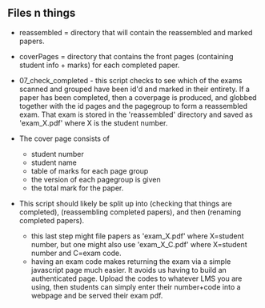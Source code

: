 ## Files n things
* reassembled = directory that will contain the reassembled and marked papers.

* coverPages = directory that contains the front pages (containing student info + marks) for each completed paper.

* 07_check_completed - this script checks to see which of the exams scanned and grouped have been id'd and marked in their entirety. If a paper has been completed, then a coverpage is produced, and globbed together with the id pages and the pagegroup to form a reassembled exam. That exam is stored in the 'reassembled' directory and saved as 'exam_X.pdf' where X is the student number.
 * The cover page consists of
   * student number
   * student name
   * table of marks for each page group
   * the version of each pagegroup is given
   * the total mark for the paper.
 * This script should likely be split up into (checking that things are completed), (reassembling completed papers), and then (renaming completed papers).
   * this last step might file papers as 'exam_X.pdf' where X=student number, but one might also use 'exam_X_C.pdf'  where X=student number and C=exam code.
   * having an exam code makes returning the exam via a simple javascript page much easier. It avoids us having to build an authenticated page. Upload the codes to whatever LMS you are using, then students can simply enter their number+code into a webpage and be served their exam pdf.
